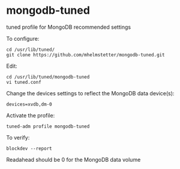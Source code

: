 # mongodb-tuned

tuned profile for MongoDB recommended settings

To configure:

```
cd /usr/lib/tuned/
git clone https://github.com/mhelmstetter/mongodb-tuned.git
```

Edit:
```
cd /usr/lib/tuned/mongodb-tuned
vi tuned.conf
```
Change the devices settings to reflect the MongoDB data device(s):

```
devices=xvdb,dm-0
```

Activate the profile:
```
tuned-adm profile mongodb-tuned
```

To verify:
```
blockdev --report
```
Readahead should be 0 for the MongoDB data volume
